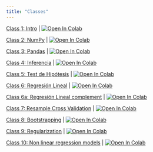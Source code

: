 ```yaml
---
title: "Classes"
---
```


[Class 1: Intro](Clase_1_Intro.ipynb) | <a href="https://colab.research.google.com/github/hizocar/usm-course/blob/main/docs/clases/Clase_1_Intro.ipynb" target="_parent"><img src="https://colab.research.google.com/assets/colab-badge.svg" alt="Open In Colab"/></a>

[Class 2: NumPy](Clase_2_NumPy.ipynb) | <a href="https://colab.research.google.com/github/hizocar/usm-course/blob/main/docs/clases/Clase_2_NumPy.ipynb" target="_parent"><img src="https://colab.research.google.com/assets/colab-badge.svg" alt="Open In Colab"/></a>

[Class 3: Pandas](Clase_3_Pandas.ipynb) | <a href="https://colab.research.google.com/github/hizocar/usm-course/blob/main/docs/clases/Clase_3_Pandas.ipynb" target="_parent"><img src="https://colab.research.google.com/assets/colab-badge.svg" alt="Open In Colab"/></a>

[Class 4: Inferencia](Clase_4_Inferencia.ipynb) | <a href="https://colab.research.google.com/github/hizocar/usm-course/blob/main/docs/clases/Clase_4_Inferencia.ipynb" target="_parent"><img src="https://colab.research.google.com/assets/colab-badge.svg" alt="Open In Colab"/></a>

[Class 5: Test de Hipótesis](Clase_5_Test_de_Hipotesis.ipynb) | <a href="https://colab.research.google.com/github/hizocar/usm-course/blob/main/docs/clases/Clase_5_Test_de_Hipotesis.ipynb" target="_parent"><img src="https://colab.research.google.com/assets/colab-badge.svg" alt="Open In Colab"/></a>

[Class 6: Regresión Lineal](Clase_6_Regresion_Lineal.ipynb) | <a href="https://colab.research.google.com/github/hizocar/usm-course/blob/main/docs/clases/Clase_6_Regresion_Lineal.ipynb" target="_parent"><img src="https://colab.research.google.com/assets/colab-badge.svg" alt="Open In Colab"/></a>

[Class 6a: Regresión Lineal complement](Clase_6a_Polynomial_Under_Overfitting.ipynb) | <a href="https://colab.research.google.com/github/hizocar/usm-course/blob/main/docs/clases/Clase_6a_Polynomial_Under_Overfitting.ipynb" target="_parent"><img src="https://colab.research.google.com/assets/colab-badge.svg" alt="Open In Colab"/></a>

[Class 7: Resample Cross Validation](Clase_7_Resample_Methods_Cross_Validation.ipynb) | <a href="https://colab.research.google.com/github/hizocar/usm-course/blob/main/docs/clases/Clase_7_Resample_Methods_Cross_Validation.ipynb" target="_parent"><img src="https://colab.research.google.com/assets/colab-badge.svg" alt="Open In Colab"/></a>

[Class 8: Bootstrapping](Clase_8_Resampling_Methods_Bootstrapping.ipynb) | <a href="https://colab.research.google.com/github/hizocar/usm-course/blob/main/docs/clases/Clase_8_Resampling_Methods_Bootstrapping.ipynb" target="_parent"><img src="https://colab.research.google.com/assets/colab-badge.svg" alt="Open In Colab"/></a>

[Class 9: Regularization](Clase_9_Regularizacion_Ridge_Lasso.ipynb) | <a href="https://colab.research.google.com/github/hizocar/usm-course/blob/main/docs/clases/Clase_9_Regularizacion_Ridge_Lasso.ipynb" target="_parent"><img src="https://colab.research.google.com/assets/colab-badge.svg" alt="Open In Colab"/></a>

[Class 10: Non linear regression models](Clase_10_Modelos_No_Lineales_de_Regresion.ipynb) | <a href="https://colab.research.google.com/github/hizocar/usm-course/blob/main/docs/clases/Clase_10_Modelos_No_Lineales_de_Regresion.ipynb" target="_parent"><img src="https://colab.research.google.com/assets/colab-badge.svg" alt="Open In Colab"/></a>